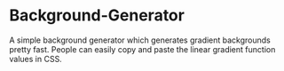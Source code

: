 # Background-Generator

A simple background generator which generates gradient backgrounds pretty fast. People can easily copy and paste the linear gradient function values in CSS. 
